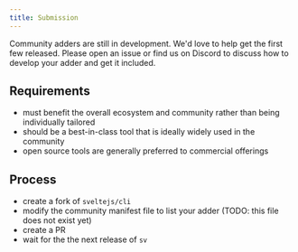 ```yaml
---
title: Submission
---
```


Community adders are still in development. We'd love to help get the first few released. Please open an issue or find us on Discord to discuss how to develop your adder and get it included.

## Requirements

- must benefit the overall ecosystem and community rather than being individually tailored
- should be a best-in-class tool that is ideally widely used in the community
- open source tools are generally preferred to commercial offerings

## Process

- create a fork of `sveltejs/cli`
- modify the community manifest file to list your adder (TODO: this file does not exist yet)
- create a PR
- wait for the the next release of `sv`
